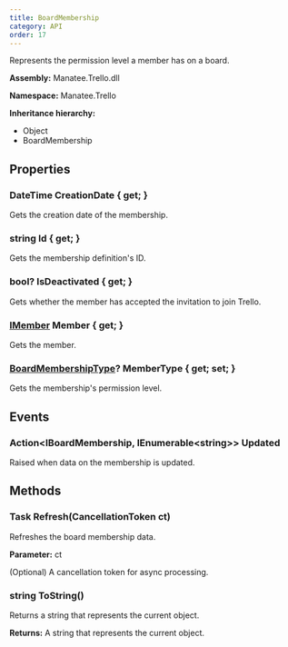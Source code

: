 ```yaml
---
title: BoardMembership
category: API
order: 17
---
```


Represents the permission level a member has on a board.

**Assembly:** Manatee.Trello.dll

**Namespace:** Manatee.Trello

**Inheritance hierarchy:**

- Object
- BoardMembership

## Properties

### DateTime CreationDate { get; }

Gets the creation date of the membership.

### string Id { get; }

Gets the membership definition&#39;s ID.

### bool? IsDeactivated { get; }

Gets whether the member has accepted the invitation to join Trello.

### [IMember](../IMember#imember) Member { get; }

Gets the member.

### [BoardMembershipType](../BoardMembershipType#boardmembershiptype)? MemberType { get; set; }

Gets the membership&#39;s permission level.

## Events

### Action&lt;IBoardMembership, IEnumerable&lt;string&gt;&gt; Updated

Raised when data on the membership is updated.

## Methods

### Task Refresh(CancellationToken ct)

Refreshes the board membership data.

**Parameter:** ct

(Optional) A cancellation token for async processing.

### string ToString()

Returns a string that represents the current object.

**Returns:** A string that represents the current object.

